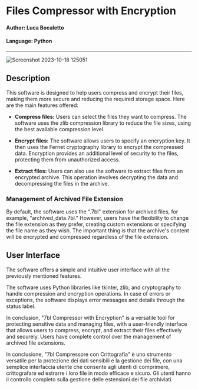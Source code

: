 # Files Compressor with Encryption

#### Author: Luca Bocaletto
#### Language: Python
----

![Screenshot 2023-10-18 125051](https://github.com/elektronoide/7bl-Compressor-Encryption/assets/134635227/90a088c6-4786-47f9-a6f3-5d782186da04)

## Description

This software is designed to help users compress and encrypt their files, making them more secure and reducing the required storage space. Here are the main features offered:

- **Compress files:** Users can select the files they want to compress. The software uses the zlib compression library to reduce the file sizes, using the best available compression level.

- **Encrypt files:** The software allows users to specify an encryption key. It then uses the Fernet cryptography library to encrypt the compressed data. Encryption provides an additional level of security to the files, protecting them from unauthorized access.

- **Extract files:** Users can also use the software to extract files from an encrypted archive. This operation involves decrypting the data and decompressing the files in the archive.

### Management of Archived File Extension

By default, the software uses the ".7bl" extension for archived files, for example, "archived_data.7bl." However, users have the flexibility to change the file extension as they prefer, creating custom extensions or specifying the file name as they wish. The important thing is that the archive's content will be encrypted and compressed regardless of the file extension.

## User Interface

The software offers a simple and intuitive user interface with all the previously mentioned features.

The software uses Python libraries like tkinter, zlib, and cryptography to handle compression and encryption operations. In case of errors or exceptions, the software displays error messages and details through the status label.

In conclusion, "7bl Compressor with Encryption" is a versatile tool for protecting sensitive data and managing files, with a user-friendly interface that allows users to compress, encrypt, and extract their files effectively and securely. Users have complete control over the management of archived file extensions.

In conclusione, "7bl Compressore con Crittografia" è uno strumento versatile per la protezione dei dati sensibili e la gestione dei file, con una semplice interfaccia utente che consente agli utenti di comprimere, crittografare ed estrarre i loro file in modo efficace e sicuro. Gli utenti hanno il controllo completo sulla gestione delle estensioni dei file archiviati.
